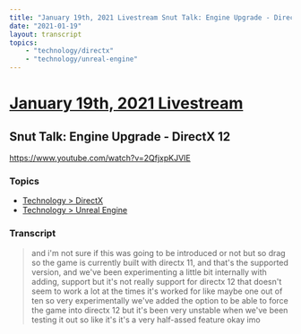 ```yaml
---
title: "January 19th, 2021 Livestream Snut Talk: Engine Upgrade - DirectX 12"
date: "2021-01-19"
layout: transcript
topics:
    - "technology/directx"
    - "technology/unreal-engine"
---
```

# [January 19th, 2021 Livestream](../2021-01-19.md)
## Snut Talk: Engine Upgrade - DirectX 12
https://www.youtube.com/watch?v=2QfjxpKJVIE

### Topics
* [Technology > DirectX](../topics/technology/directx.md)
* [Technology > Unreal Engine](../topics/technology/unreal-engine.md)

### Transcript

> and i'm not sure if this was going to be introduced or not but so drag so the game is currently built with directx 11, and that's the supported version, and we've been experimenting a little bit internally with adding, support but it's not really support for directx 12 that doesn't seem to work a lot at the times it's worked for like maybe one out of ten so very experimentally we've added the option to be able to force the game into directx 12 but it's been very unstable when we've been testing it out so like it's it's a very half-assed feature okay imo
